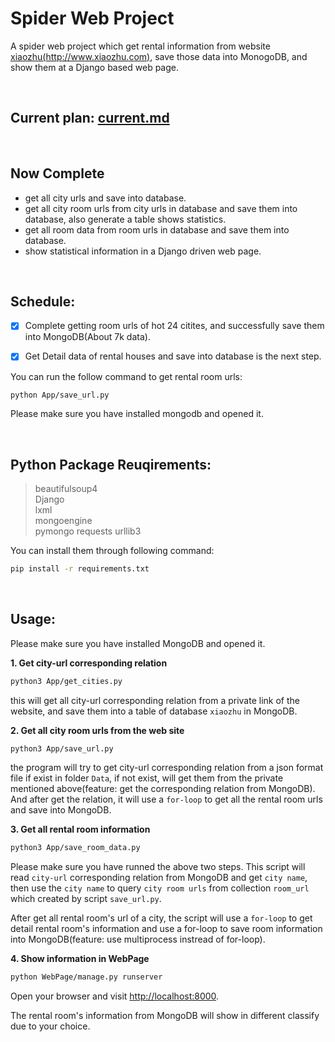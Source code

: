 # Spider Web Project

A spider web project which get rental information from website [xiaozhu(http://www.xiaozhu.com)](http://www.xiaozhu.com), save those data into MonogoDB, and show them at a Django based web page.

<br>

## Current plan: [current.md](https://github.com/nxmup/spiderWebProject/blob/dev/current.md)

<br>

## Now Complete

- get all city urls and save into database.
- get all city room urls from city urls in database and save them into database, also generate a table shows statistics.
- get all room data from room urls in database and save them into database.
- show statistical information in a Django driven web page.

<br>

## Schedule:

- [x] Complete getting room urls of hot 24 citites, and successfully save them into MongoDB(About 7k data).   

- [x] Get Detail data of rental houses and save into database is the next step.

You can run the follow command to get rental room urls:  
```bash
python App/save_url.py
```

Please make sure you have installed mongodb and opened it.

<br>

## Python Package Reuqirements:
> beautifulsoup4  
> Django  
> lxml  
> mongoengine  
> pymongo
> requests
> urllib3

You can install them through following command:  
```bash
pip install -r requirements.txt
```

<br>

## Usage:

Please make sure you have installed MongoDB and opened it.

**1. Get city-url corresponding relation**

```bash
python3 App/get_cities.py
```

this will get all city-url corresponding relation from a private link of the website, and save them into a table of database `xiaozhu` in MongoDB.

**2. Get all city room urls from the web site**

```
python3 App/save_url.py
```

the program will try to get city-url corresponding relation from a json format file if exist in folder `Data`, if not exist, will get them from the private mentioned above(feature: get the corresponding relation from MongoDB). And after get the relation, it will use a `for-loop` to get all the rental room urls and save into MongoDB.

**3. Get all rental room information**

```bash
python3 App/save_room_data.py
```

Please make sure you have runned the above two steps. This script will read `city-url` corresponding relation from MongoDB and get `city name`, then use the `city name` to query `city room urls` from collection `room_url` which created by script `save_url.py`.

After get all rental room's url of a city, the script will use a `for-loop` to get detail rental room's information and use a for-loop to save room information into MongoDB(feature: use multiprocess instread of for-loop).

**4. Show information in WebPage**

```bash
python WebPage/manage.py runserver
```

Open your browser and visit [http://localhost:8000](http://localhost:8000).

The rental room's information from MongoDB will show in different classify due to your choice.
